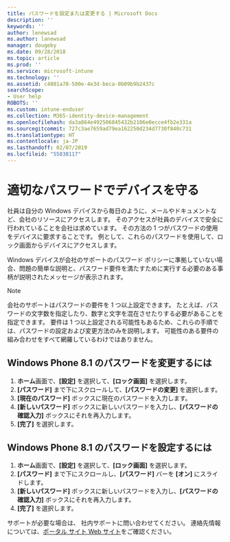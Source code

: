 ```yaml
---
title: パスワードを設定または変更する | Microsoft Docs
description: ''
keywords: ''
author: lenewsad
ms.author: lanewsad
manager: dougeby
ms.date: 09/28/2018
ms.topic: article
ms.prod: ''
ms.service: microsoft-intune
ms.technology: ''
ms.assetid: c4801a78-580e-4e3d-beca-0b09b9b2437c
searchScope:
- User help
ROBOTS: ''
ms.custom: intune-enduser
ms.collection: M365-identity-device-management
ms.openlocfilehash: da3a864e492506845432b2106e0ecce4fb2e331a
ms.sourcegitcommit: 727c3ae7659ad79ea162250d234d7730f840c731
ms.translationtype: HT
ms.contentlocale: ja-JP
ms.lasthandoff: 02/07/2019
ms.locfileid: "55838117"
---
```

# <a name="make-your-device-safer-with-the-right-password"></a>適切なパスワードでデバイスを守る

社員は自分の Windows デバイスから毎日のように、メールやドキュメントなど、会社のリソースにアクセスします。 そのアクセスが社員のデバイスで安全に行われていることを会社は求めています。 その方法の 1 つがパスワードの使用をデバイスに要求することです。 例として、これらのパスワードを使用して、ロック画面からデバイスにアクセスします。

Windows デバイスが会社のサポートのパスワード ポリシーに準拠していない場合、問題の簡単な説明と、パスワード要件を満たすために実行する必要のある事柄が説明されたメッセージが表示されます。

> [!Note]
> 会社のサポートはパスワードの要件を 1 つ以上設定できます。 たとえば、パスワードの文字数を指定したり、数字と文字を混在させたりする必要があることを指定できます。 要件は 1 つ以上設定される可能性もあるため、これらの手順では、パスワードの設定および変更方法のみを説明します。 可能性のある要件の組み合わせをすべて網羅しているわけではありません。

## <a name="to-change-your-password-on-windows-phone-81"></a>Windows Phone 8.1 のパスワードを変更するには

1. **ホーム**画面で、**[設定]** を選択して、**[ロック画面]** を選択します。
2. **[パスワード]** まで下にスクロールして、**[パスワードの変更]** を選択します。
3. **[現在のパスワード]** ボックスに現在のパスワードを入力します。
4. **[新しいパスワード]** ボックスに新しいパスワードを入力し、**[パスワードの確認入力]** ボックスにそれを再入力します。
4. **[完了]** を選択します。

## <a name="to-set-your-password-on-windows-phone-81"></a>Windows Phone 8.1 のパスワードを設定するには

1. **ホーム**画面で、**[設定]** を選択して、**[ロック画面]** を選択します。
2. **[パスワード]** まで下にスクロールし、**[パスワード]** バーを **[オン]** にスライドします。
3. **[新しいパスワード]** ボックスに新しいパスワードを入力し、**[パスワードの確認入力]** ボックスにそれを再入力します。
4. **[完了]** を選択します。

サポートが必要な場合は、 社内サポートに問い合わせてください。 連絡先情報については、[ポータル サイト Web サイト](https://go.microsoft.com/fwlink/?linkid=2010980)をご確認ください。

